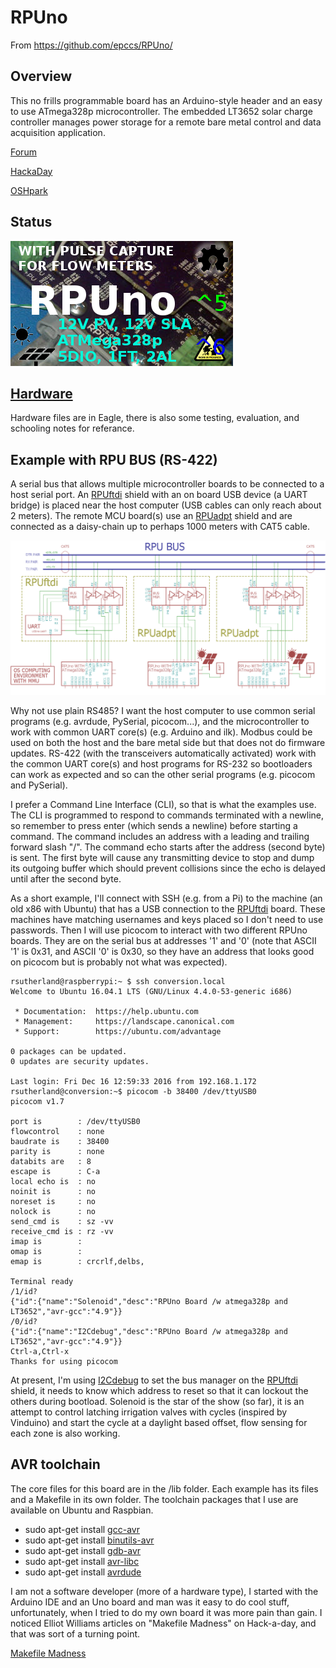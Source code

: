 # RPUno 

From <https://github.com/epccs/RPUno/>

## Overview

This no frills programmable board has an Arduino-style header and an easy to use ATmega328p microcontroller. The embedded LT3652 solar charge controller manages power storage for a remote bare metal control and data acquisition application.

[Forum](http://rpubus.org/bb/viewforum.php?f=6)

[HackaDay](https://hackaday.io/project/12784-rpuno)

[OSHpark](https://oshpark.com/shared_projects/84emcdT8)

[I2Cdebug]: ./i2c-debug
[RPUftdi]: https://github.com/epccs/RPUftdi
[RPUadpt]: https://github.com/epccs/RPUadpt

## Status

![Status](https://raw.githubusercontent.com/epccs/RPUno/master/Hardware/status_icon.png "Status")

## [Hardware](./Hardware)

Hardware files are in Eagle, there is also some testing, evaluation, and schooling notes for referance.

## Example with RPU BUS (RS-422)

A serial bus that allows multiple microcontroller boards to be connected to a host serial port. An [RPUftdi] shield with an on board USB device (a UART bridge) is placed near the host computer (USB cables can only reach about 2 meters). The remote MCU board(s) use an [RPUadpt] shield and are connected as a daisy-chain up to perhaps 1000 meters with CAT5 cable. 

![MultiDrop](https://raw.githubusercontent.com/epccs/RPUno/master/Hardware/Documents/MultiDrop.png "RPUno MultiDrop")

Why not use plain RS485? I want the host computer to use common serial programs (e.g. avrdude, PySerial, picocom...), and the microcontroller to work with common UART core(s) (e.g. Arduino and ilk). Modbus could be used on both the host and the bare metal side but that does not do firmware updates. RS-422 (with the transceivers automatically activated) work with the common UART core(s) and host programs for RS-232 so bootloaders can work as expected and so can the other serial programs (e.g. picocom and PySerial). 

I prefer a Command Line Interface (CLI), so that is what the examples use. The CLI is programmed to respond to commands terminated with a newline, so remember to press enter (which sends a newline) before starting a command. The command includes an address with a leading and trailing forward slash "/". The command echo starts after the address (second byte) is sent. The first byte will cause any transmitting device to stop and dump its outgoing buffer which should prevent collisions since the echo is delayed until after the second byte. 

As a short example, I'll connect with SSH (e.g. from a Pi) to the machine (an old x86 with Ubuntu) that has a USB connection to the [RPUftdi] board. These machines have matching usernames and keys placed so I don't need to use passwords. Then I will use picocom to interact with two different RPUno boards. They are on the serial bus at addresses '1' and '0' (note that ASCII '1' is 0x31, and ASCII '0' is 0x30, so they have an address that looks good on picocom but is probably not what was expected).  

```
rsutherland@raspberrypi:~ $ ssh conversion.local
Welcome to Ubuntu 16.04.1 LTS (GNU/Linux 4.4.0-53-generic i686)

 * Documentation:  https://help.ubuntu.com
 * Management:     https://landscape.canonical.com
 * Support:        https://ubuntu.com/advantage

0 packages can be updated.
0 updates are security updates.

Last login: Fri Dec 16 12:59:33 2016 from 192.168.1.172
rsutherland@conversion:~$ picocom -b 38400 /dev/ttyUSB0
picocom v1.7

port is        : /dev/ttyUSB0
flowcontrol    : none
baudrate is    : 38400
parity is      : none
databits are   : 8
escape is      : C-a
local echo is  : no
noinit is      : no
noreset is     : no
nolock is      : no
send_cmd is    : sz -vv
receive_cmd is : rz -vv
imap is        :
omap is        :
emap is        : crcrlf,delbs,

Terminal ready
/1/id?
{"id":{"name":"Solenoid","desc":"RPUno Board /w atmega328p and LT3652","avr-gcc":"4.9"}}
/0/id?
{"id":{"name":"I2Cdebug","desc":"RPUno Board /w atmega328p and LT3652","avr-gcc":"4.9"}}
Ctrl-a,Ctrl-x 
Thanks for using picocom
```

At present, I'm using [I2Cdebug] to set the bus manager on the [RPUftdi] shield, it needs to know which address to reset so that it can lockout the others during bootload. Solenoid is the star of the show (so far), it is an attempt to control latching irrigation valves with cycles (inspired by Vinduino) and start the cycle at a daylight based offset, flow sensing for each zone is also working.

## AVR toolchain

The core files for this board are in the /lib folder. Each example has its files and a Makefile in its own folder. The toolchain packages that I use are available on Ubuntu and Raspbian. 

* sudo apt-get install [gcc-avr]
* sudo apt-get install [binutils-avr]
* sudo apt-get install [gdb-avr]
* sudo apt-get install [avr-libc]
* sudo apt-get install [avrdude]
    
[gcc-avr]: http://packages.ubuntu.com/search?keywords=gcc-avr
[binutils-avr]: http://packages.ubuntu.com/search?keywords=binutils-avr
[gdb-avr]: http://packages.ubuntu.com/search?keywords=gdb-avr
[avr-libc]: http://packages.ubuntu.com/search?keywords=avr-libc
[avrdude]: http://packages.ubuntu.com/search?keywords=avrdude

I am not a software developer (more of a hardware type), I started with the Arduino IDE and an Uno board and man was it easy to do cool stuff, unfortunately, when I tried to do my own board it was more pain than gain. I noticed Elliot Williams articles on "Makefile Madness" on Hack-a-day, and that was sort of a turning point. 

[Makefile Madness](http://hackaday.com/2016/03/11/embed-with-elliot-march-makefile-madness/)


